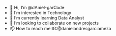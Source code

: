 - 👋 Hi, I’m @dAniel-garCode
- 👀 I’m interested in Technology
- 🌱 I’m currently learning Data Analyst
- 💞️ I’m looking to collaborate on new projects
- 📫 How to reach me IG:@danielandresgarciameza

<!---
dAniel-garCode/dAniel-garCode is a ✨ special ✨ repository because its `README.md` (this file) appears on your GitHub profile.
You can click the Preview link to take a look at your changes.
--->
